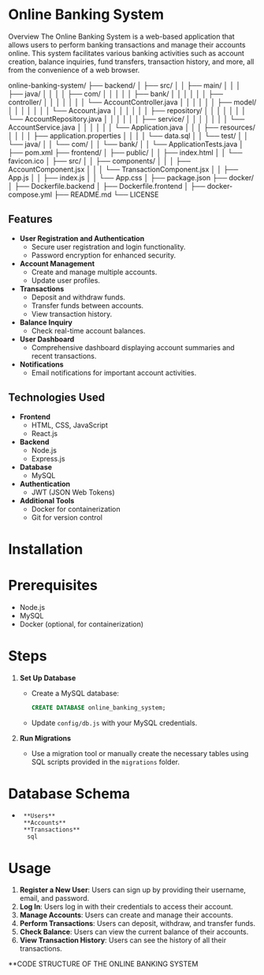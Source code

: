  

# Online Banking System

 Overview
The Online Banking System is a web-based application that allows users to perform banking transactions and manage their accounts online. This system facilitates various banking activities such as account creation, balance inquiries, fund transfers, transaction history, and more, all from the convenience of a web browser. 


online-banking-system/
├── backend/
│   ├── src/
│   │   ├── main/
│   │   │   ├── java/
│   │   │   │   ├── com/
│   │   │   │   │   ├── bank/
│   │   │   │   │   │   ├── controller/
│   │   │   │   │   │   │   └── AccountController.java
│   │   │   │   │   │   ├── model/
│   │   │   │   │   │   │   └── Account.java
│   │   │   │   │   │   ├── repository/
│   │   │   │   │   │   │   └── AccountRepository.java
│   │   │   │   │   │   ├── service/
│   │   │   │   │   │   │   └── AccountService.java
│   │   │   │   │   │   └── Application.java
│   │   │   ├── resources/
│   │   │   │   ├── application.properties
│   │   │   │   └── data.sql
│   │   └── test/
│   │       └── java/
│   │           └── com/
│   │               └── bank/
│   │                   └── ApplicationTests.java
│   ├── pom.xml
├── frontend/
│   ├── public/
│   │   ├── index.html
│   │   └── favicon.ico
│   ├── src/
│   │   ├── components/
│   │   │   ├── AccountComponent.jsx
│   │   │   └── TransactionComponent.jsx
│   │   ├── App.js
│   │   ├── index.js
│   │   └── App.css
│   ├── package.json
├── docker/
│   ├── Dockerfile.backend
│   ├── Dockerfile.frontend
│   ├── docker-compose.yml
├── README.md
└── LICENSE



## Features
- **User Registration and Authentication**
  - Secure user registration and login functionality.
  - Password encryption for enhanced security.
- **Account Management**
  - Create and manage multiple accounts.
  - Update user profiles.
- **Transactions**
  - Deposit and withdraw funds.
  - Transfer funds between accounts.
  - View transaction history.
- **Balance Inquiry**
  - Check real-time account balances.
- **User Dashboard**
  - Comprehensive dashboard displaying account summaries and recent transactions.
- **Notifications**
  - Email notifications for important account activities.

## Technologies Used
- **Frontend**
  - HTML, CSS, JavaScript
  - React.js
- **Backend**
  - Node.js
  - Express.js
- **Database**
  - MySQL
- **Authentication**
  - JWT (JSON Web Tokens)
- **Additional Tools**
  - Docker for containerization
  - Git for version control

 # Installation
 # Prerequisites
- Node.js
- MySQL
- Docker (optional, for containerization)

 # Steps
 
1. **Set Up Database**
   - Create a MySQL database:
     ```sql
     CREATE DATABASE online_banking_system;
     ```
   - Update `config/db.js` with your MySQL credentials.

2. **Run Migrations**
   - Use a migration tool or manually create the necessary tables using SQL scripts provided in the `migrations` folder.

 # Database Schema
-      **Users**
       **Accounts**
       **Transactions**
        sql
 

# Usage
1. **Register a New User**: Users can sign up by providing their username, email, and password.
2. **Log In**: Users log in with their credentials to access their account.
3. **Manage Accounts**: Users can create and manage their accounts.
4. **Perform Transactions**: Users can deposit, withdraw, and transfer funds.
5. **Check Balance**: Users can view the current balance of their accounts.
6. **View Transaction History**: Users can see the history of all their transactions.

**CODE STRUCTURE OF THE ONLINE BANKING SYSTEM
 


 
